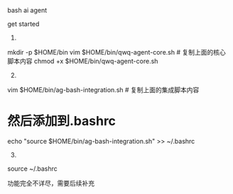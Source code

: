 bash ai agent

get started

1.
mkdir -p $HOME/bin
vim $HOME/bin/qwq-agent-core.sh   # 复制上面的核心脚本内容
chmod +x $HOME/bin/qwq-agent-core.sh


2.
vim $HOME/bin/ag-bash-integration.sh  # 复制上面的集成脚本内容

# 然后添加到.bashrc
echo "source $HOME/bin/ag-bash-integration.sh" >> ~/.bashrc

3.
source ~/.bashrc


功能完全不详尽，需要后续补充